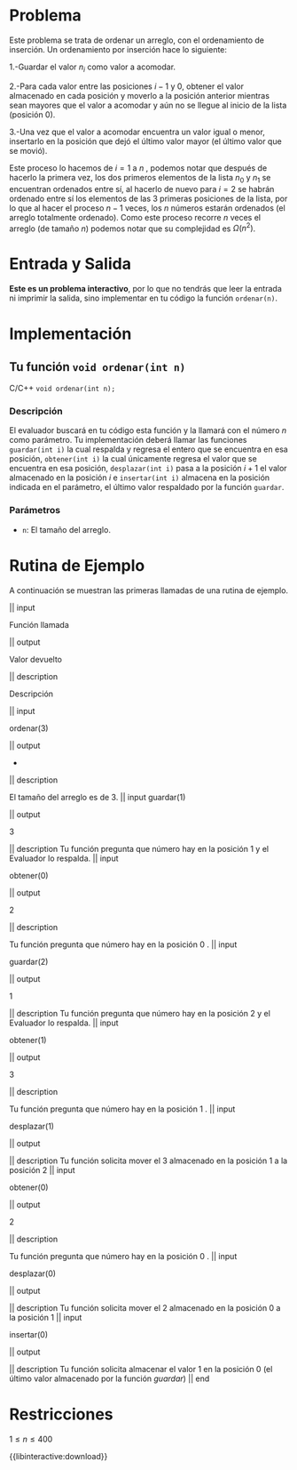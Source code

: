 # Problema

Este problema se trata de ordenar un arreglo, con el ordenamiento de inserción. Un ordenamiento por inserción hace lo siguiente:

1.-Guardar el valor $n_i$ como valor a acomodar.

2.-Para cada valor entre las posiciones $i-1$ y $0$, obtener el valor almacenado en cada posición y moverlo a la posición anterior
mientras sean mayores que el valor a acomodar y aún no se llegue al inicio de la lista (posición $0$).

3.-Una vez que el valor a acomodar encuentra un valor igual o menor, insertarlo en la posición que dejó el último valor mayor (el último valor que se movió).

Este proceso lo hacemos de $i=1$ a $n$ , podemos notar que después de hacerlo la primera vez, los dos primeros elementos de la lista $n_0$ y $n_1$ se encuentran ordenados entre sí, al hacerlo de nuevo para $i=2$ se habrán ordenado entre sí los elementos de las $3$ primeras posiciones de la lista, por lo que al hacer el proceso $n-1$ veces, los $n$ números estarán ordenados (el arreglo totalmente ordenado). Como este proceso recorre $n$ veces el arreglo (de tamaño $n$) podemos notar que su complejidad es $Ω(n^2)$.

# Entrada y Salida

**Este es un problema interactivo**, por lo que no tendrás que leer la entrada ni imprimir la salida, sino implementar en tu código la función `ordenar(n)`.

# Implementación

## Tu función `void ordenar(int n)`

C/C++ `void ordenar(int n);`

### Descripción

El evaluador buscará en tu código esta función y la llamará con el número $n$ como parámetro. Tu implementación deberá llamar las funciones `guardar(int i)` la cual respalda y regresa el entero que se encuentra en esa posición, `obtener(int i)` la cual únicamente regresa el valor que se encuentra en esa posición, `desplazar(int i)` pasa a la posición $i+1$ el valor almacenado en la posición $i$ e `insertar(int i)` almacena en la posición indicada en el parámetro, el último valor respaldado por la función `guardar`.

### Parámetros

- `n`: El tamaño del arreglo.

# Rutina de Ejemplo

A continuación se muestran las primeras llamadas de una rutina de ejemplo.

|| input

Función llamada

|| output

Valor devuelto

|| description

Descripción

|| input

ordenar(3)

|| output

-

|| description

El tamaño del arreglo es de 3.
|| input
guardar(1)

|| output

3

|| description
Tu función pregunta que número hay en la posición 1 y el Evaluador lo respalda.
|| input

obtener(0)

|| output

2

|| description

Tu función pregunta que número hay en la posición 0 .
|| input

guardar(2)

|| output

1

|| description
Tu función pregunta que número hay en la posición 2 y el Evaluador lo respalda.
|| input

obtener(1)

|| output

3

|| description

Tu función pregunta que número hay en la posición 1 .
|| input

desplazar(1)

|| output

|| description
Tu función solicita mover el 3 almacenado en la posición 1 a la posición 2
|| input

obtener(0)

|| output

2

|| description

Tu función pregunta que número hay en la posición 0 .
|| input

desplazar(0)

|| output

|| description
Tu función solicita mover el 2 almacenado en la posición 0 a la posición 1
|| input

insertar(0)

|| output

|| description
Tu función solicita almacenar el valor 1 en la posición 0 (el último valor almacenado por la función $guardar$)
|| end

# Restricciones

$1 \leq n \leq 400$

{{libinteractive:download}}
